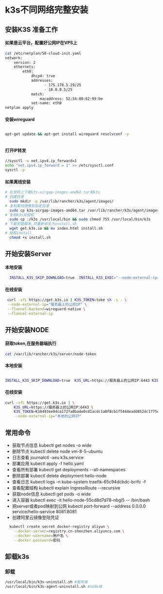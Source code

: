 # k3s不同网络完整安装


## 安装K3S 准备工作

#### 如果是云平台，配置好公网IP在VPS上

```bash
cat /etc/netplan/50-cloud-init.yaml
network:
    version: 2
    ethernets:
        eth0:
            dhcp4: true
            addresses:
                  - 175.178.5.29/25
                  - 10.0.8.5/25
            match:
                macaddress: 52:54:00:62:99:be
            set-name: eth0
netplan apply
```

#### 安装wireguard
```bash

apt-get update && apt-get install wireguard resolvconf -y
 
```

#### 打开IP转发

```bash
//sysctl -w net.ipv4.ip_forward=1
echo "net.ipv4.ip_forward = 1" >> /etc/sysctl.conf 
sysctl -p
```

#### 如果离线安装
 ```bash
# 在官网上下载k3s-airgap-images-amd64.tar和k3s
# 创建目录
   sudo mkdir -p /var/lib/rancher/k3s/agent/images/
# 复制离线镜像到指定目录
   sudo cp k3s-airgap-images-amd64.tar /var/lib/rancher/k3s/agent/images/
# 复制k3s并授权
   sudo cp ./k3s /usr/local/bin && sudo chmod 755 /usr/local/bin/k3s
# 下载安装脚本,并重新命名为install.sh
   wget get.k3s.io && mv index.html install.sh
# 授权install
   chmod +x install.sh
```

## 开始安装Server

#### 本地安装
  ```bash
    INSTALL_K3S_SKIP_DOWNLOAD=true  INSTALL_K3S_EXEC="--node-external-ip="服务器上的公网IP" --kube-proxy-arg proxy-mode=ipvs --flannel-backend=wireguard-native --flannel-external-ip" ./install.sh
   ```
#### 在线安装
   ```bash
    curl -sfL https://get.k3s.io | K3S_TOKEN=toke sh -s - \
    --node-external-ip="服务器上的公网IP" \
    --flannel-backend=wireguard-native \
    --flannel-external-ip
   ```


## 开始安装NODE
#### 获取token,在服务器端执行
  ```bash
cat /var/lib/rancher/k3s/server/node-token
  ```
#### 本地安装
  ```bash
  
  INSTALL_K3S_SKIP_DOWNLOAD=true  K3S_URL=https://服务器上的公网IP:6443 K3S_TOKEN=K10493ee94ca172fa0ba4e0cd1acdc1a0f8cb1f5444eadd852dc1775ef0f0908ac4::server:toke INSTALL_K3S_EXEC="--kube-proxy-arg proxy-mode=ipvs --node-external-ip=本地的公网IP" ./install.sh
  
   ```
#### 在线安装
```bash
curl -sfL https://get.k3s.io | \
    K3S_URL=https://服务器上的公网IP:6443 \
    K3S_TOKEN=K10493ee94ca172fa0ba4e0cd1acdc1a0f8cb1f5444eadd852dc1775ef0f0908ac4::server:toke sh -s - \
    --node-external-ip="本地的公网IP"
 ```


## 常用命令

* 获取节点信息 kubectl get nodes -o wide
* 删除节点 kubectl delete node vm-8-5-ubuntu
* 日志查看 journalctl -xeu k3s.service
* 部署应用 kubectl apply -f hello.yaml
* 查看所有部署 kubectl get deployments --all-namespaces
* 删除部署 kubectl delete deployment hello-node
* 查看日志 kubectl logs -n kube-system traefik-65c94dcbdc-brrfc -f
* 查看配置结构 kubectl explain IngressRoute --recursive
* 获取node信息 kubectl get pods  -o wide
* 进入容器 kubectl exec -it hello-node-55cd8d7d78-nbgl5 -- /bin/bash
* 把server或者pod映射到公网 kubectl port-forward --address 0.0.0.0 service/hello-service 8081:8081
* 创建阿里云镜像登陆凭证
```bash
  kubectl create secret docker-registry aliyun \
    --docker-server=registry.cn-shenzhen.aliyuncs.com \
    --docker-username=用户名 \
    --docker-password=密码
   ```

## 卸载k3s

### 卸载

```bash
/usr/local/bin/k3s-uninstall.sh #服务端
/usr/local/bin/k3s-agent-uninstall.sh #node端
 ```
